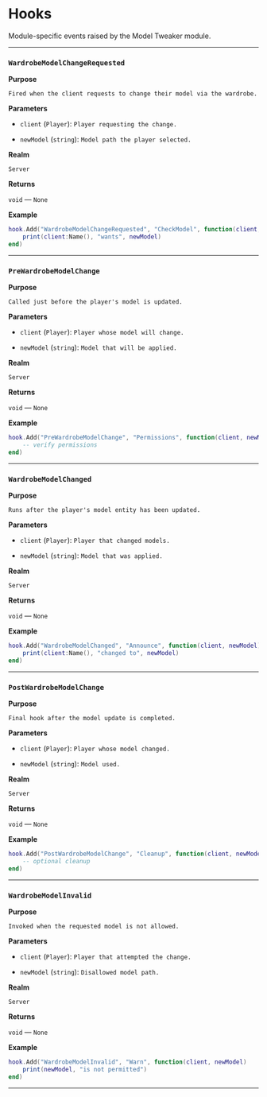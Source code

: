 # Hooks

Module-specific events raised by the Model Tweaker module.

---

### `WardrobeModelChangeRequested`

**Purpose**

`Fired when the client requests to change their model via the wardrobe.`

**Parameters**

* `client` (`Player`): `Player requesting the change.`

* `newModel` (`string`): `Model path the player selected.`

**Realm**

`Server`

**Returns**

`void` — `None`

**Example**

```lua
hook.Add("WardrobeModelChangeRequested", "CheckModel", function(client, newModel)
    print(client:Name(), "wants", newModel)
end)
```

---

### `PreWardrobeModelChange`

**Purpose**

`Called just before the player's model is updated.`

**Parameters**

* `client` (`Player`): `Player whose model will change.`

* `newModel` (`string`): `Model that will be applied.`

**Realm**

`Server`

**Returns**

`void` — `None`

**Example**

```lua
hook.Add("PreWardrobeModelChange", "Permissions", function(client, newModel)
    -- verify permissions
end)
```

---

### `WardrobeModelChanged`

**Purpose**

`Runs after the player's model entity has been updated.`

**Parameters**

* `client` (`Player`): `Player that changed models.`

* `newModel` (`string`): `Model that was applied.`

**Realm**

`Server`

**Returns**

`void` — `None`

**Example**

```lua
hook.Add("WardrobeModelChanged", "Announce", function(client, newModel)
    print(client:Name(), "changed to", newModel)
end)
```

---

### `PostWardrobeModelChange`

**Purpose**

`Final hook after the model update is completed.`

**Parameters**

* `client` (`Player`): `Player whose model changed.`

* `newModel` (`string`): `Model used.`

**Realm**

`Server`

**Returns**

`void` — `None`

**Example**

```lua
hook.Add("PostWardrobeModelChange", "Cleanup", function(client, newModel)
    -- optional cleanup
end)
```

---

### `WardrobeModelInvalid`

**Purpose**

`Invoked when the requested model is not allowed.`

**Parameters**

* `client` (`Player`): `Player that attempted the change.`

* `newModel` (`string`): `Disallowed model path.`

**Realm**

`Server`

**Returns**

`void` — `None`

**Example**

```lua
hook.Add("WardrobeModelInvalid", "Warn", function(client, newModel)
    print(newModel, "is not permitted")
end)
```

---

